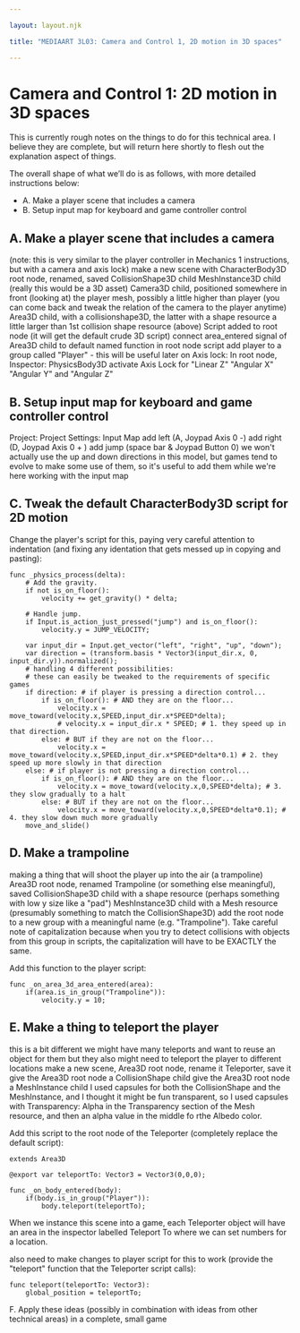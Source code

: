 ```yaml
--- 

layout: layout.njk 

title: "MEDIAART 3L03: Camera and Control 1, 2D motion in 3D spaces"

--- 
```


# Camera and Control 1: 2D motion in 3D spaces

This is currently rough notes on the things to do for this technical area. I believe they are complete, but will return here shortly to flesh out the explanation aspect of things.

The overall shape of what we’ll do is as follows, with more detailed instructions below: 

- A. Make a player scene that includes a camera
- B. Setup input map for keyboard and game controller control


## A. Make a player scene that includes a camera
(note: this is very similar to the player controller in Mechanics 1 instructions, but with a camera and axis lock)
make a new scene with CharacterBody3D root node, renamed, saved
CollisionShape3D child
MeshInstance3D child (really this would be a 3D asset)
Camera3D child, positioned somewhere in front (looking at) the player mesh, possibly a little higher than player (you can come back and tweak the relation of the camera to the player anytime)
Area3D child, with a collisionshape3D, the latter with a shape resource a little larger than 1st collision shape resource (above)
Script added to root node (it will get the default crude 3D script)
connect area_entered signal of Area3D child to default named function in root node script
add player to a group called "Player" - this will be useful later on
Axis lock: In root node, Inspector: PhysicsBody3D activate Axis Lock for "Linear Z" "Angular X" "Angular Y" and "Angular Z"

## B. Setup input map for keyboard and game controller control
Project: Project Settings: Input Map
add left (A, Joypad Axis 0 -)
add right (D, Joypad Axis 0 + )
add jump (space bar & Joypad Button 0)
we won't actually use the up and down directions in this model, but games tend to evolve to make some use of them, so it's useful to add them while we're here working with the input map

## C. Tweak the default CharacterBody3D script for 2D motion

Change the player's script for this, paying very careful attention to indentation (and fixing any identation that gets messed up in copying and pasting):

```
func _physics_process(delta):
	# Add the gravity.
	if not is_on_floor():
		velocity += get_gravity() * delta;

	# Handle jump.
	if Input.is_action_just_pressed("jump") and is_on_floor():
		velocity.y = JUMP_VELOCITY;

	var input_dir = Input.get_vector("left", "right", "up", "down");
	var direction = (transform.basis * Vector3(input_dir.x, 0, input_dir.y)).normalized();
	# handling 4 different possibilities:
	# these can easily be tweaked to the requirements of specific games
	if direction: # if player is pressing a direction control...
		if is_on_floor(): # AND they are on the floor...
			velocity.x = move_toward(velocity.x,SPEED,input_dir.x*SPEED*delta);
			# velocity.x = input_dir.x * SPEED; # 1. they speed up in that direction.
		else: # BUT if they are not on the floor...
			velocity.x = move_toward(velocity.x,SPEED,input_dir.x*SPEED*delta*0.1) # 2. they speed up more slowly in that direction
	else: # if player is not pressing a direction control...
		if is_on_floor(): # AND they are on the floor...
			velocity.x = move_toward(velocity.x,0,SPEED*delta); # 3. they slow gradually to a halt
		else: # BUT if they are not on the floor...
			velocity.x = move_toward(velocity.x,0,SPEED*delta*0.1); # 4. they slow down much more gradually
	move_and_slide()
```

## D. Make a trampoline
making a thing that will shoot the player up into the air (a trampoline)
Area3D root node, renamed Trampoline (or something else meaningful), saved
CollisionShape3D child with a shape resource (perhaps something with low y size like a "pad")
MeshInstance3D child with a Mesh resource (presumably something to match the CollisionShape3D)
add the root node to a new group with a meaningful name (e.g. "Trampoline"). Take careful note of capitalization because when you try to detect collisions with objects from this group in scripts, the capitalization will have to be EXACTLY the same.

Add this function to the player script:

```
func _on_area_3d_area_entered(area):
	if(area.is_in_group("Trampoline")):
		velocity.y = 10;
```

## E. Make a thing to teleport the player
this is a bit different
we might have many teleports and want to reuse an object for them
but they also might need to teleport the player to different locations
make a new scene, Area3D root node, rename it Teleporter, save it
give the Area3D root node a CollisionShape child
give the Area3D root node a MeshInstance child
I used capsules for both the CollisionShape and the MeshInstance, and I thought it might be fun transparent, so I used capsules with Transparency: Alpha in the Transparency section of the Mesh resource, and then an alpha value in the middle fo rthe Albedo color.

Add this script to the root node of the Teleporter (completely replace the default script):

```
extends Area3D

@export var teleportTo: Vector3 = Vector3(0,0,0);

func _on_body_entered(body):
	if(body.is_in_group("Player")):
    	body.teleport(teleportTo);
```

When we instance this scene into a game, each Teleporter object will have an area in the inspector labelled Teleport To where we can set numbers for a location.  

also need to make changes to player script for this to work (provide the "teleport" function that the Teleporter script calls):

```
func teleport(teleportTo: Vector3):
	global_position = teleportTo;	
```

F. Apply these ideas (possibly in combination with ideas from other technical areas) in a complete, small game









